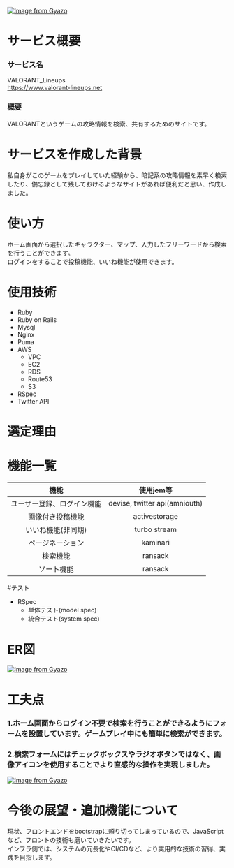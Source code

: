 [![Image from Gyazo](https://i.gyazo.com/ec1a565e13d484a005dc0071e5f80c4b.jpg)](https://gyazo.com/ec1a565e13d484a005dc0071e5f80c4b)

# サービス概要

### サービス名
VALORANT_Lineups  
https://www.valorant-lineups.net

### 概要
VALORANTというゲームの攻略情報を検索、共有するためのサイトです。

# サービスを作成した背景
私自身がこのゲームをプレイしていた経験から、暗記系の攻略情報を素早く検索したり、備忘録として残しておけるようなサイトがあれば便利だと思い、作成しました。

# 使い方
ホーム画面から選択したキャラクター、マップ、入力したフリーワードから検索を行うことができます。  
ログインをすることで投稿機能、いいね機能が使用できます。




# 使用技術
* Ruby
* Ruby on Rails
* Mysql
* Nginx
* Puma
* AWS
	* VPC
	* EC2
	* RDS
	* Route53
	* S3
* RSpec
* Twitter API

# 選定理由

# 機能一覧
| 機能 | 使用jem等 |
|:----:|:---------:|
| ユーザー登録、ログイン機能 | devise, twitter api(amniouth) |
| 画像付き投稿機能 | activestorage |
| いいね機能(非同期) | turbo stream |
| ページネーション | kaminari |
| 検索機能 | ransack |
| ソート機能 | ransack |

#テスト
* RSpec
	* 単体テスト(model spec)
	* 統合テスト(system spec)


# ER図
[![Image from Gyazo](https://i.gyazo.com/165c6b472e473888281f8af9091b7afd.png)](https://gyazo.com/165c6b472e473888281f8af9091b7afd)

# 工夫点

###  1.ホーム画面からログイン不要で検索を行うことができるようにフォームを設置しています。ゲームプレイ中にも簡単に検索ができます。
###  2.検索フォームにはチェックボックスやラジオボタンではなく、画像アイコンを使用することでより直感的な操作を実現しました。
[![Image from Gyazo](https://i.gyazo.com/12a38cae065bb68bf1037bae568f9f5d.gif)](https://gyazo.com/12a38cae065bb68bf1037bae568f9f5d)

# 今後の展望・追加機能について
現状、フロントエンドをbootstrapに頼り切ってしまっているので、JavaScriptなど、フロントの技術も磨いていきたいです。  
インフラ側では、システムの冗長化やCI/CDなど、より実用的な技術の習得、実践を目指します。